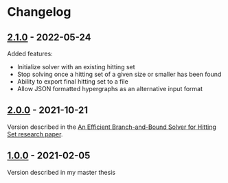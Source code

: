 # Changelog

## [2.1.0] - 2022-05-24

Added features:

* Initialize solver with an existing hitting set
* Stop solving once a hitting set of a given size or smaller has been found
* Ability to export final hitting set to a file
* Allow JSON formatted hypergraphs as an alternative input format

## [2.0.0] - 2021-10-21

Version described in the [An Efficient Branch-and-Bound Solver for Hitting Set research
paper][paper].

## [1.0.0] - 2021-02-05

Version described in my master thesis

[1.0.0]: https://github.com/Felerius/findminhs/releases/tag/v1-thesis
[2.0.0]: https://github.com/Felerius/findminhs/releases/tag/v2-paper
[2.1.0]: https://github.com/Felerius/findminhs/releases/tag/v2.1.0
[paper]: https://epubs.siam.org/doi/10.1137/1.9781611977042.17
